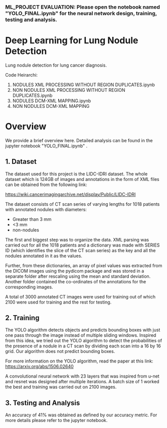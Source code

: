 ### ML_PROJECT EVALUATION: Please open the notebook named "YOLO_FINAL.ipynb" for the neural network design, training, testing and analysis. 

# Deep Learning for Lung Nodule Detection
Lung nodule detection for lung cancer diagnosis.

Code Heirarchi: 
1. NODULES XML PROCESSING WITHOUT REGION DUPLICATES.ipynb
2. NON NODULES XML PROCESSING WITHOUT REGION DUPLICATES.ipynb
3. NODULES DCM-XML MAPPING.ipynb
4. NON NODULES DCM-XML MAPPING


# Overview
We provide a brief overview here. Detailed analysis can be found in the jupyter notebook "YOLO_FINAL.ipynb" .
## 1. Dataset
The dataset used for this project is the LIDC-IDRI dataset. The whole dataset which is 124GB of images and annotations in the form of XML files can be obtained from the following link: 

https://wiki.cancerimagingarchive.net/display/Public/LIDC-IDRI

The dataset consists of CT scan series of varying lengths for 1018 patients with annotated nodules with diameters:

- Greater than 3 mm 
- <3 mm
- non-nodules

The first and biggest step was to organize the data. XML parsing was carried out for all the 1018 patients and a dictionary was made with SERIES ID (which identifies the slice of the CT scan series) as the key and all the nodules annotated in it as the values. 

Further, from these dictionaries, an array of pixel values was extracted from the DICOM images using the pydicom package and was stored in a separate folder after rescaling using the mean and standard deviation. Another folder contained the co-ordinates of the annotations for the corresponding images. 

A total of 3000 annotated CT images were used for training out of which 2100 were used for training and the rest for testing. 

## 2. Training 

The YOLO algorithm detects objects and predicts bounding boxes with just one pass through the image instead of multiple sliding windows. Inspired from this idea, we tried out the YOLO algorithm to detect the probabilities of the presence of a nodule in a CT scan by dividing each scan into a 16 by 16 grid. Our algorithm does not predict bounding boxes.

For more information on the YOLO algorithm, read the paper at this link: 
https://arxiv.org/abs/1506.02640


A convolutional neural network with 23 layers that was inspired from u-net and resnet was designed after multiple iterations. A batch size of 1 worked the best and training was carried out on 2100 images. 

## 3. Testing and Analysis 

An accuracy of 41% was obtained as defined by our accuracy metric. For more details please refer to the jupyter notebook. 
